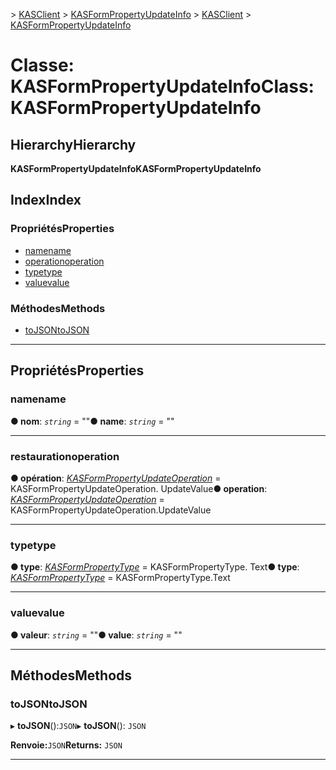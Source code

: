 <span data-ttu-id="c983d-101">[](../README.md) > [KASClient](../modules/kasclient.md) > [KASFormPropertyUpdateInfo](../classes/kasclient.kasformpropertyupdateinfo.md)</span><span class="sxs-lookup"><span data-stu-id="c983d-101">[](../README.md) > [KASClient](../modules/kasclient.md) > [KASFormPropertyUpdateInfo](../classes/kasclient.kasformpropertyupdateinfo.md)</span></span>

# <a name="class-kasformpropertyupdateinfo"></a><span data-ttu-id="c983d-102">Classe: KASFormPropertyUpdateInfo</span><span class="sxs-lookup"><span data-stu-id="c983d-102">Class: KASFormPropertyUpdateInfo</span></span>

## <a name="hierarchy"></a><span data-ttu-id="c983d-103">Hierarchy</span><span class="sxs-lookup"><span data-stu-id="c983d-103">Hierarchy</span></span>

<span data-ttu-id="c983d-104">**KASFormPropertyUpdateInfo**</span><span class="sxs-lookup"><span data-stu-id="c983d-104">**KASFormPropertyUpdateInfo**</span></span>

## <a name="index"></a><span data-ttu-id="c983d-105">Index</span><span class="sxs-lookup"><span data-stu-id="c983d-105">Index</span></span>

### <a name="properties"></a><span data-ttu-id="c983d-106">Propriétés</span><span class="sxs-lookup"><span data-stu-id="c983d-106">Properties</span></span>

* [<span data-ttu-id="c983d-107">name</span><span class="sxs-lookup"><span data-stu-id="c983d-107">name</span></span>](kasclient.kasformpropertyupdateinfo.md#name)
* [<span data-ttu-id="c983d-108">operation</span><span class="sxs-lookup"><span data-stu-id="c983d-108">operation</span></span>](kasclient.kasformpropertyupdateinfo.md#operation)
* [<span data-ttu-id="c983d-109">type</span><span class="sxs-lookup"><span data-stu-id="c983d-109">type</span></span>](kasclient.kasformpropertyupdateinfo.md#type)
* [<span data-ttu-id="c983d-110">value</span><span class="sxs-lookup"><span data-stu-id="c983d-110">value</span></span>](kasclient.kasformpropertyupdateinfo.md#value)
### <a name="methods"></a><span data-ttu-id="c983d-111">Méthodes</span><span class="sxs-lookup"><span data-stu-id="c983d-111">Methods</span></span>

* [<span data-ttu-id="c983d-112">toJSON</span><span class="sxs-lookup"><span data-stu-id="c983d-112">toJSON</span></span>](kasclient.kasformpropertyupdateinfo.md#tojson)

---

## <a name="properties"></a><span data-ttu-id="c983d-113">Propriétés</span><span class="sxs-lookup"><span data-stu-id="c983d-113">Properties</span></span>

<a id="name"></a>

###  <a name="name"></a><span data-ttu-id="c983d-114">name</span><span class="sxs-lookup"><span data-stu-id="c983d-114">name</span></span>

<span data-ttu-id="c983d-115">**● nom**: *`string`* = ""</span><span class="sxs-lookup"><span data-stu-id="c983d-115">**● name**: *`string`* = ""</span></span>

___

<a id="operation"></a>

###  <a name="operation"></a><span data-ttu-id="c983d-116">restauration</span><span class="sxs-lookup"><span data-stu-id="c983d-116">operation</span></span>

<span data-ttu-id="c983d-117">**● opération**: *[KASFormPropertyUpdateOperation](../enums/kasclient.kasformpropertyupdateoperation.md)* = KASFormPropertyUpdateOperation. UpdateValue</span><span class="sxs-lookup"><span data-stu-id="c983d-117">**● operation**: *[KASFormPropertyUpdateOperation](../enums/kasclient.kasformpropertyupdateoperation.md)* =  KASFormPropertyUpdateOperation.UpdateValue</span></span>

___

<a id="type"></a>

###  <a name="type"></a><span data-ttu-id="c983d-118">type</span><span class="sxs-lookup"><span data-stu-id="c983d-118">type</span></span>

<span data-ttu-id="c983d-119">**● type**: *[KASFormPropertyType](../enums/kasclient.kasformpropertytype.md)* = KASFormPropertyType. Text</span><span class="sxs-lookup"><span data-stu-id="c983d-119">**● type**: *[KASFormPropertyType](../enums/kasclient.kasformpropertytype.md)* =  KASFormPropertyType.Text</span></span>

___

<a id="value"></a>

###  <a name="value"></a><span data-ttu-id="c983d-120">value</span><span class="sxs-lookup"><span data-stu-id="c983d-120">value</span></span>

<span data-ttu-id="c983d-121">**● valeur**: *`string`* = ""</span><span class="sxs-lookup"><span data-stu-id="c983d-121">**● value**: *`string`* = ""</span></span>

___

## <a name="methods"></a><span data-ttu-id="c983d-122">Méthodes</span><span class="sxs-lookup"><span data-stu-id="c983d-122">Methods</span></span>

<a id="tojson"></a>

###  <a name="tojson"></a><span data-ttu-id="c983d-123">toJSON</span><span class="sxs-lookup"><span data-stu-id="c983d-123">toJSON</span></span>

<span data-ttu-id="c983d-124">▸ **toJSON**():`JSON`</span><span class="sxs-lookup"><span data-stu-id="c983d-124">▸ **toJSON**(): `JSON`</span></span>

<span data-ttu-id="c983d-125">**Renvoie:**`JSON`</span><span class="sxs-lookup"><span data-stu-id="c983d-125">**Returns:** `JSON`</span></span>

___

